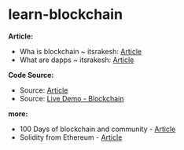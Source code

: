 # learn-blockchain

**Article:**

- Wha is blockchain ~ itsrakesh: [Article](https://blog.itsrakesh.co/what-is-blockchain-how-does-it-work)
- What are dapps ~ itsrakesh: [Article](https://blog.itsrakesh.co/what-are-dapps-how-they-are-different-from-normal-apps)

**Code Source:**

- Source: [Article](https://blog.itsrakesh.co/what-is-blockchain-how-does-it-work)
- Source: [Live Demo - Blockchain](https://guggero.github.io/blockchain-demo/#!/block)


**more:**
- 100 Days of blockchain and community - [Article](https://medium.com/@itsrakesh/join-me-in-the-100daysofweb3-challenge-abc13e831d27)
- Solidity from Ethereum - [Article](https://github.com/ethereum/solidity)
